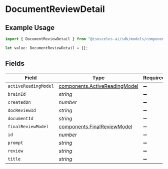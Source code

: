 # DocumentReviewDetail

## Example Usage

```typescript
import { DocumentReviewDetail } from "@isosceles-ai/sdk/models/components";

let value: DocumentReviewDetail = {};
```

## Fields

| Field                                                                          | Type                                                                           | Required                                                                       | Description                                                                    |
| ------------------------------------------------------------------------------ | ------------------------------------------------------------------------------ | ------------------------------------------------------------------------------ | ------------------------------------------------------------------------------ |
| `activeReadingModel`                                                           | [components.ActiveReadingModel](../../models/components/activereadingmodel.md) | :heavy_minus_sign:                                                             | N/A                                                                            |
| `brainId`                                                                      | *string*                                                                       | :heavy_minus_sign:                                                             | N/A                                                                            |
| `createdOn`                                                                    | *number*                                                                       | :heavy_minus_sign:                                                             | N/A                                                                            |
| `docReviewId`                                                                  | *string*                                                                       | :heavy_minus_sign:                                                             | N/A                                                                            |
| `documentId`                                                                   | *string*                                                                       | :heavy_minus_sign:                                                             | N/A                                                                            |
| `finalReviewModel`                                                             | [components.FinalReviewModel](../../models/components/finalreviewmodel.md)     | :heavy_minus_sign:                                                             | N/A                                                                            |
| `id`                                                                           | *number*                                                                       | :heavy_minus_sign:                                                             | N/A                                                                            |
| `prompt`                                                                       | *string*                                                                       | :heavy_minus_sign:                                                             | N/A                                                                            |
| `review`                                                                       | *string*                                                                       | :heavy_minus_sign:                                                             | N/A                                                                            |
| `title`                                                                        | *string*                                                                       | :heavy_minus_sign:                                                             | N/A                                                                            |